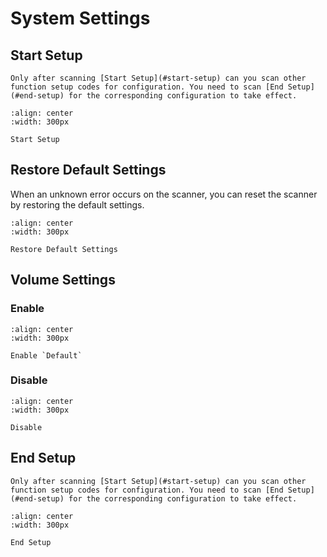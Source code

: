 # System Settings

## Start Setup
```{note}
Only after scanning [Start Setup](#start-setup) can you scan other function setup codes for configuration. You need to scan [End Setup](#end-setup) for the corresponding configuration to take effect.
```
```{figure} ../../media/252B24.24.png
:align: center
:width: 300px

Start Setup
```

## Restore Default Settings
When an unknown error occurs on the scanner, you can reset the scanner by restoring the default settings.


```{figure} ../../media/252B2B25.png
:align: center
:width: 300px

Restore Default Settings
```



## Volume Settings

### Enable

```{figure} ../../media/SND1.png
:align: center
:width: 300px

Enable `Default`
```
  
### Disable
```{figure} ../../media/SND0.png
:align: center
:width: 300px

Disable
```


## End Setup
```{note}
Only after scanning [Start Setup](#start-setup) can you scan other function setup codes for configuration. You need to scan [End Setup](#end-setup) for the corresponding configuration to take effect.
```

```{figure} ../../media/25242425.png
:align: center
:width: 300px

End Setup
```